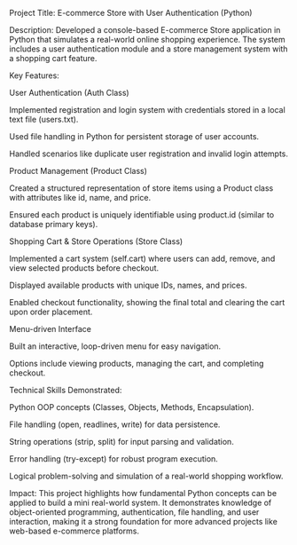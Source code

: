 Project Title: E-commerce Store with User Authentication (Python)

Description:
Developed a console-based E-commerce Store application in Python that simulates a real-world online shopping experience. The system includes a user authentication module and a store management system with a shopping cart feature.

Key Features:

User Authentication (Auth Class)

Implemented registration and login system with credentials stored in a local text file (users.txt).

Used file handling in Python for persistent storage of user accounts.

Handled scenarios like duplicate user registration and invalid login attempts.

Product Management (Product Class)

Created a structured representation of store items using a Product class with attributes like id, name, and price.

Ensured each product is uniquely identifiable using product.id (similar to database primary keys).

Shopping Cart & Store Operations (Store Class)

Implemented a cart system (self.cart) where users can add, remove, and view selected products before checkout.

Displayed available products with unique IDs, names, and prices.

Enabled checkout functionality, showing the final total and clearing the cart upon order placement.

Menu-driven Interface

Built an interactive, loop-driven menu for easy navigation.

Options include viewing products, managing the cart, and completing checkout.

Technical Skills Demonstrated:

Python OOP concepts (Classes, Objects, Methods, Encapsulation).

File handling (open, readlines, write) for data persistence.

String operations (strip, split) for input parsing and validation.

Error handling (try-except) for robust program execution.

Logical problem-solving and simulation of a real-world shopping workflow.

Impact:
This project highlights how fundamental Python concepts can be applied to build a mini real-world system. It demonstrates knowledge of object-oriented programming, authentication, file handling, and user interaction, making it a strong foundation for more advanced projects like web-based e-commerce platforms.
